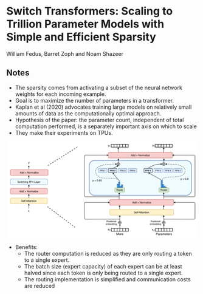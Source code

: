 # Switch Transformers: Scaling to Trillion Parameter Models with Simple and Efficient Sparsity

William Fedus, Barret Zoph and Noam Shazeer

## Notes

* The sparsity comes from activating a subset of the neural network weights for each incoming example.
* Goal is to maximize the number of parameters in a transformer.
* Kaplan et al (2020) advocates training large models on relatively small amounts of data as the computationally optimal approach.
* Hypothesis of the paper: the parameter count, independent of total computation performed, is a separately important axis on which to scale
* They make their experiments on TPUs.  

![Switch Transformers](./figures/switch_ffn.png)

* Benefits:
  * The router computation is reduced as they are only routing a token to a single expert. 
  * The batch size (expert capacity) of each expert can be at least halved since each token is only being routed to a single expert.
  * The routing implementation is simplified and communication costs are reduced
